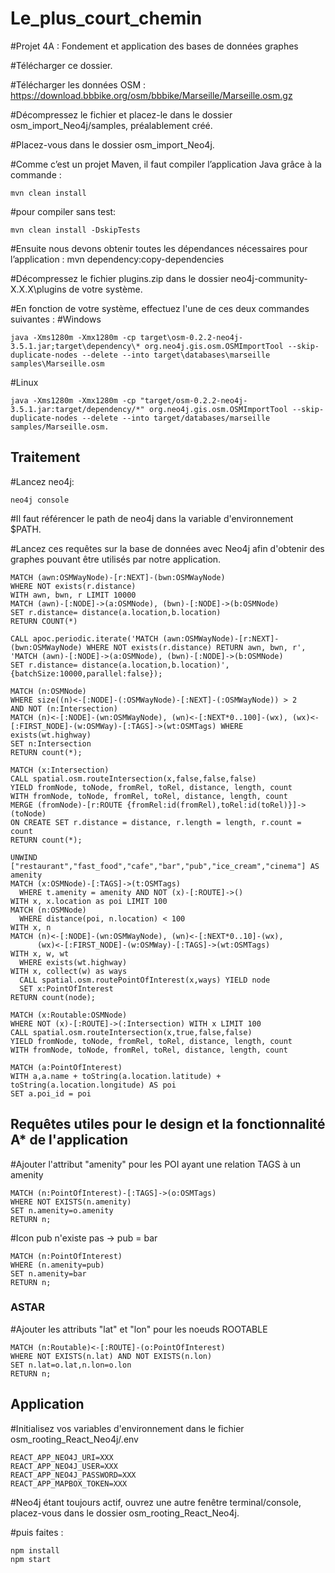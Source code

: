 # Le_plus_court_chemin
#Projet 4A : Fondement et application des bases de données graphes


#Télécharger ce dossier.


#Télécharger les données OSM : https://download.bbbike.org/osm/bbbike/Marseille/Marseille.osm.gz


#Décompressez le fichier et placez-le dans le dossier osm_import_Neo4j/samples, préalablement créé.


#Placez-vous dans le dossier osm_import_Neo4j.


#Comme c’est un projet Maven, il faut compiler l’application Java grâce à la commande : 
```
mvn clean install
```

#pour compiler sans test:
```
mvn clean install -DskipTests
```

#Ensuite nous devons obtenir toutes les dépendances nécessaires pour l’application : 
mvn dependency:copy-dependencies


#Décompressez le fichier plugins.zip dans le dossier neo4j-community-X.X.X\plugins de votre système.


#En fonction de votre système, effectuez l'une de ces deux commandes suivantes :
#Windows
```
java -Xms1280m -Xmx1280m -cp target\osm-0.2.2-neo4j-3.5.1.jar;target\dependency\* org.neo4j.gis.osm.OSMImportTool --skip-duplicate-nodes --delete --into target\databases\marseille samples\Marseille.osm
```

#Linux
```
java -Xms1280m -Xmx1280m -cp "target/osm-0.2.2-neo4j-3.5.1.jar:target/dependency/*" org.neo4j.gis.osm.OSMImportTool --skip-duplicate-nodes --delete --into target/databases/marseille samples/Marseille.osm.
```


## Traitement
#Lancez neo4j:
```
neo4j console
```

#Il faut référencer le path de neo4j dans la variable d'environnement $PATH.


#Lancez ces requêtes sur la base de données avec Neo4j afin d'obtenir des graphes pouvant être utilisés par notre application.

```
MATCH (awn:OSMWayNode)-[r:NEXT]-(bwn:OSMWayNode)
WHERE NOT exists(r.distance)
WITH awn, bwn, r LIMIT 10000
MATCH (awn)-[:NODE]->(a:OSMNode), (bwn)-[:NODE]->(b:OSMNode)
SET r.distance= distance(a.location,b.location)
RETURN COUNT(*)
```
```
CALL apoc.periodic.iterate('MATCH (awn:OSMWayNode)-[r:NEXT]-(bwn:OSMWayNode) WHERE NOT exists(r.distance) RETURN awn, bwn, r',
'MATCH (awn)-[:NODE]->(a:OSMNode), (bwn)-[:NODE]->(b:OSMNode)
SET r.distance= distance(a.location,b.location)', {batchSize:10000,parallel:false});
```
```
MATCH (n:OSMNode)
WHERE size((n)<-[:NODE]-(:OSMWayNode)-[:NEXT]-(:OSMWayNode)) > 2
AND NOT (n:Intersection)
MATCH (n)<-[:NODE]-(wn:OSMWayNode), (wn)<-[:NEXT*0..100]-(wx), (wx)<-[:FIRST_NODE]-(w:OSMWay)-[:TAGS]->(wt:OSMTags) WHERE exists(wt.highway)
SET n:Intersection
RETURN count(*);
```
```
MATCH (x:Intersection) 
CALL spatial.osm.routeIntersection(x,false,false,false) 
YIELD fromNode, toNode, fromRel, toRel, distance, length, count 
WITH fromNode, toNode, fromRel, toRel, distance, length, count
MERGE (fromNode)-[r:ROUTE {fromRel:id(fromRel),toRel:id(toRel)}]->(toNode)
ON CREATE SET r.distance = distance, r.length = length, r.count = count
RETURN count(*);
```
```
UNWIND ["restaurant","fast_food","cafe","bar","pub","ice_cream","cinema"] AS amenity
MATCH (x:OSMNode)-[:TAGS]->(t:OSMTags)
  WHERE t.amenity = amenity AND NOT (x)-[:ROUTE]->()
WITH x, x.location as poi LIMIT 100
MATCH (n:OSMNode)
  WHERE distance(poi, n.location) < 100
WITH x, n
MATCH (n)<-[:NODE]-(wn:OSMWayNode), (wn)<-[:NEXT*0..10]-(wx),
      (wx)<-[:FIRST_NODE]-(w:OSMWay)-[:TAGS]->(wt:OSMTags)
WITH x, w, wt
  WHERE exists(wt.highway)
WITH x, collect(w) as ways
  CALL spatial.osm.routePointOfInterest(x,ways) YIELD node
  SET x:PointOfInterest
RETURN count(node);
```
```
MATCH (x:Routable:OSMNode)
WHERE NOT (x)-[:ROUTE]->(:Intersection) WITH x LIMIT 100
CALL spatial.osm.routeIntersection(x,true,false,false)
YIELD fromNode, toNode, fromRel, toRel, distance, length, count
WITH fromNode, toNode, fromRel, toRel, distance, length, count
```
```
MATCH (a:PointOfInterest)
WITH a,a.name + toString(a.location.latitude) + toString(a.location.longitude) AS poi
SET a.poi_id = poi
```

## Requêtes utiles pour le design et la fonctionnalité A* de l'application

#Ajouter l'attribut "amenity" pour les POI ayant une relation TAGS à un amenity
```
MATCH (n:PointOfInterest)-[:TAGS]->(o:OSMTags) 
WHERE NOT EXISTS(n.amenity) 
SET n.amenity=o.amenity 
RETURN n;
```

#Icon pub n'existe pas -> pub = bar
```
MATCH (n:PointOfInterest)
WHERE (n.amenity=pub)
SET n.amenity=bar
RETURN n;
```

### ASTAR
#Ajouter les attributs "lat" et "lon" pour les noeuds ROOTABLE 
```
MATCH (n:Routable)<-[:ROUTE]-(o:PointOfInterest) 
WHERE NOT EXISTS(n.lat) AND NOT EXISTS(n.lon) 
SET n.lat=o.lat,n.lon=o.lon 
RETURN n;
```

## Application
#Initialisez vos variables d'environnement dans le fichier osm_rooting_React_Neo4j/.env
```
REACT_APP_NEO4J_URI=XXX
REACT_APP_NEO4J_USER=XXX
REACT_APP_NEO4J_PASSWORD=XXX
REACT_APP_MAPBOX_TOKEN=XXX
```

#Neo4j étant toujours actif, ouvrez une autre fenêtre terminal/console, placez-vous dans le dossier osm_rooting_React_Neo4j.

#puis faites :
```
npm install
npm start
```
